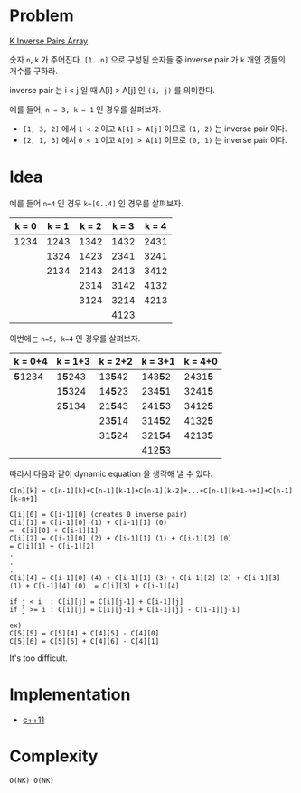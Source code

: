 # Problem

[K Inverse Pairs Array](https://leetcode.com/problems/k-inverse-pairs-array/)

숫자 `n`, `k` 가 주어진다. `[1..n]` 으로 구성된 숫자들 중
inverse pair 가 `k` 개인 것들의 개수를 구하라.

inverse pair 는 i < j 일 때 A[i] > A[j] 인 `(i, j)` 를 의미한다.

예를 들어, `n = 3, k = 1` 인 경우를 살펴보자.

* `[1, 3, 2]` 에서 `1 < 2` 이고 `A[1] > A[j]` 이므로 `(1, 2)` 는 inverse pair 이다.
* `[2, 1, 3]` 에서 `0 < 1` 이고 `A[0] > A[1]` 이므로 `(0, 1)` 는 inverse pair 이다.
  
# Idea

예를 들어 `n=4` 인 경우 `k=[0..4]` 인 경우를 살펴보자.

| k = 0 | k = 1 | k = 2 | k = 3 | k = 4 |
| ----- | ----- | ----- | ----- | ----- |
| 1234  | 1243  | 1342  | 1432  | 2431  |
|       | 1324  | 1423  | 2341  | 3241  |
|       | 2134  | 2143  | 2413  | 3412  |
|       |       | 2314  | 3142  | 4132  |
|       |       | 3124  | 3214  | 4213  |
|       |       |       | 4123  |       |

이번에는 `n=5, k=4` 인 경우를 살펴보자.

| k = 0+4   | k = 1+3   | k = 2+2   | k = 3+1   | k = 4+0   |
| --------- | --------- | --------- | --------- | --------- |
| **5**1234 | 1**5**243 | 13**5**42 | 143**5**2 | 2431**5** |
|           | 1**5**324 | 14**5**23 | 234**5**1 | 3241**5** |
|           | 2**5**134 | 21**5**43 | 241**5**3 | 3412**5** |
|           |           | 23**5**14 | 314**5**2 | 4132**5** |
|           |           | 31**5**24 | 321**5**4 | 4213**5** |
|           |           |           | 412**5**3 |           |

따라서 다음과 같이 dynamic equation 을 생각해 낼 수 있다.

```
C[n][k] = C[n-1][k]+C[n-1][k-1]+C[n-1][k-2]+...+C[n-1][k+1-n+1]+C[n-1][k-n+1]
```

```
C[i][0] = C[i-1][0] (creates 0 inverse pair)
C[i][1] = C[i-1][0] (1) + C[i-1][1] (0)                                                  =  C[i][0] + C[i-1][1]
C[i][2] = C[i-1][0] (2) + C[i-1][1] (1) + C[i-1][2] (0)                                  = C[i][1] + C[i-1][2]
.
.
.
C[i][4] = C[i-1][0] (4) + C[i-1][1] (3) + C[i-1][2] (2) + C[i-1][3] (1) + C[i-1][4] (0)  = C[i][3] + C[i-1][4]
```

```
if j < i  : C[i][j] = C[i][j-1] + C[i-1][j]
if j >= i : C[i][j] = C[i][j-1] + C[i-1][j] - C[i-1][j-i]

ex)
C[5][5] = C[5][4] + C[4][5] - C[4][0]
C[5][6] = C[5][5] + C[4][6] - C[4][1]
```

It's too difficult.

# Implementation

* [c++11](a.cpp)

# Complexity

```
O(NK) O(NK)
```
